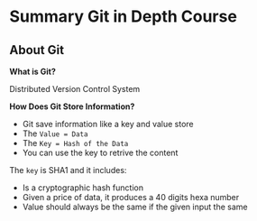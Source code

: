 # Summary Git in Depth Course

## About Git

**What is Git?**

Distributed Version Control System

**How Does Git Store Information?**

- Git save information like a key and value store
- The `Value = Data`
- The `Key = Hash of the Data`
- You can use the key to retrive the content

The `key` is SHA1 and it includes:

- Is a cryptographic hash function
- Given a price of data, it produces a 40 digits hexa number
- Value should always be the same if the given input the same